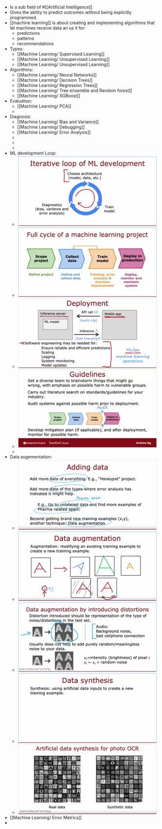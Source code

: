 - Is a sub field of #[[Artificial Intelligence]]
- Gives the ability to predict outcomes without being explicitly programmed.
- [[machine learning]] is about creating and implementing algorithms that let machines receive data an us it for:
	- predictions
	- patterns
	- recommendations
- Types:
	- [[Machine Learning/ Supervised Learning]]
	- [[Machine Learning/ Unsupervised Learning]]
	- [[Machine Learning/ Unsupervised Learning]]
- Algorithms:
	- [[Machine Learning/ Neural Networks]]
	- [[Machine Learning/ Decision Trees]]
	- [[Machine Learning/ Regression Trees]]
	- [[Machine Learning/ Tree ensemble and Random forest]]
	- [[Machine Learning/ XGBoost]]
- Evaluation:
	- [[Machine Learning/ PCA]]
	-
- Diagnosis:
	- [[Machine Learning/ Bias and Variance]]
	- [[Machine Learning/ Debugging]]
	- [[Machine Learning/ Error Analysis]]
	-
	-
	-
- ML development Loop:
	- ![image.png](../assets/image_1676229404919_0.png)
	- ![image.png](../assets/image_1676237560303_0.png)
	- ![image.png](../assets/image_1676237733730_0.png)
	- ![image.png](../assets/image_1676238035581_0.png)
	-
- Data augementation:
	- ![image.png](../assets/image_1676236133212_0.png)
	- ![image.png](../assets/image_1676236255098_0.png)
	- ![image.png](../assets/image_1676236349008_0.png)
	- ![image.png](../assets/image_1676236382394_0.png)
	- ![image.png](../assets/image_1676236439188_0.png)
- [[Machine Learning/ Error Metrics]]
-